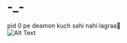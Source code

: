 # -_-
pid 0 pe deamon kuch sahi nahi lagraa🤔<br>
![Alt Text](https://media.giphy.com/media/vFKqnCdLPNOKc/giphy.gif)
